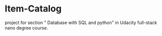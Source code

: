 # Item-Catalog
project for section " Database with SQL and python" in Udacity full-stack nano degree course.

